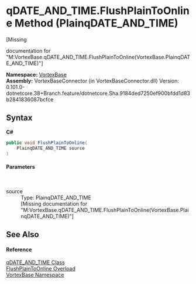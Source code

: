 # qDATE_AND_TIME.FlushPlainToOnline Method (PlainqDATE_AND_TIME)
 

\[Missing <summary> documentation for "M:VortexBase.qDATE_AND_TIME.FlushPlainToOnline(VortexBase.PlainqDATE_AND_TIME)"\]

**Namespace:**&nbsp;<a href="N_VortexBase.md">VortexBase</a><br />**Assembly:**&nbsp;VortexBaseConnector (in VortexBaseConnector.dll) Version: 0.101.0-dotnetcore.38+Branch.feature/dotnetcore.Sha.9184ded7250ef900bfdd1d83b2841836087bcfce

## Syntax

**C#**<br />
``` C#
public void FlushPlainToOnline(
	PlainqDATE_AND_TIME source
)
```


#### Parameters
&nbsp;<dl><dt>source</dt><dd>Type: PlainqDATE_AND_TIME<br />\[Missing <param name="source"/> documentation for "M:VortexBase.qDATE_AND_TIME.FlushPlainToOnline(VortexBase.PlainqDATE_AND_TIME)"\]</dd></dl>

## See Also


#### Reference
<a href="T_VortexBase_qDATE_AND_TIME.md">qDATE_AND_TIME Class</a><br /><a href="Overload_VortexBase_qDATE_AND_TIME_FlushPlainToOnline.md">FlushPlainToOnline Overload</a><br /><a href="N_VortexBase.md">VortexBase Namespace</a><br />